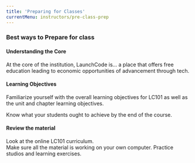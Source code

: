 ```yaml
---
title: 'Preparing for Classes'
currentMenu: instructors/pre-class-prep
---
```


### Best ways to Prepare for class

#### Understanding the Core

At the core of the institution, LaunchCode is...
a place that offers free education leading to economic opportunities of advancement through tech.

#### Learning Objectives

Familiarize yourself with the overall learning objectives for LC101 as well as the unit and chapter learning objectives.

Know what your students ought to achieve by the end of the course.

#### Review the material

Look at the online LC101 curriculum.  
Make sure all the material is working on your own computer.
Practice studios and learning exercises. 

